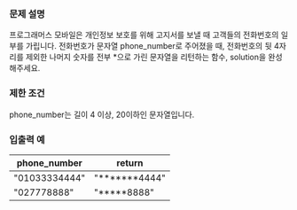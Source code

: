 ### 문제 설명
프로그래머스 모바일은 개인정보 보호를 위해 고지서를 보낼 때 고객들의 전화번호의 일부를 가립니다.
전화번호가 문자열 phone_number로 주어졌을 때, 전화번호의 뒷 4자리를 제외한 나머지 숫자를 전부 *으로 가린 문자열을 리턴하는 함수, solution을 완성해주세요.

### 제한 조건
phone_number는 길이 4 이상, 20이하인 문자열입니다.

### 입출력 예
| phone_number | return |
| --- | --- |
| "01033334444" | "*******4444" |
| "027778888" | "*****8888"|